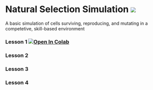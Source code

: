 # Natural Selection Simulation ![](https://github.com/WarwickAI/natural-selection-sim/workflows/Simulator%20Testing/badge.svg)
A basic simulation of cells surviving, reproducing, and mutating in a competetive, skill-based environment 

### Lesson 1 [![Open In Colab](https://colab.research.google.com/assets/colab-badge.svg)](https://colab.research.google.com/github/WarwickAI/natural-selection-sim/blob/main/Lesson1.ipynb) 

### Lesson 2 <!-- [![Open In Colab](https://colab.research.google.com/assets/colab-badge.svg)](https://colab.research.google.com/github/WarwickAI/natural-selection-sim/blob/main/Lesson2.ipynb) -->

### Lesson 3 <!-- [![Open In Colab](https://colab.research.google.com/assets/colab-badge.svg)](https://colab.research.google.com/github/WarwickAI/natural-selection-sim/blob/main/Lesson3.ipynb) -->

### Lesson 4 <!-- [![Open In Colab](https://colab.research.google.com/assets/colab-badge.svg)](https://colab.research.google.com/github/WarwickAI/natural-selection-sim/blob/main/Lesson4.ipynb)  -->
